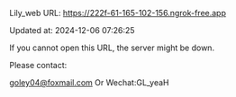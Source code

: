 Lily_web URL: https://222f-61-165-102-156.ngrok-free.app

Updated at: 2024-12-06 07:26:25

If you cannot open this URL, the server might be down.

Please contact: 

goley04@foxmail.com Or Wechat:GL_yeaH